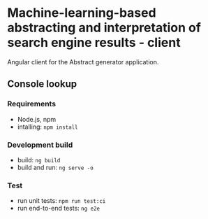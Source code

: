 # Machine-learning-based abstracting and interpretation of search engine results - client
Angular client for the Abstract generator application.


## Console lookup

### Requirements
 - Node.js, npm
 - intalling: `npm install`

### Development build
 - build: `ng build`
 - build and run: `ng serve -o`

### Test
 - run unit tests: `npm run test:ci`
 - run end-to-end tests: `ng e2e`

